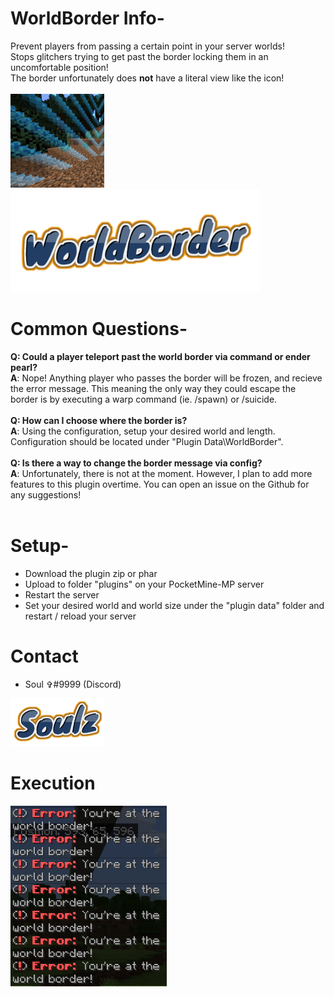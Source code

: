 # WorldBorder Info-
Prevent players from passing a certain point in your server worlds!<br>
Stops glitchers trying to get past the border locking them in an uncomfortable position!<br>
The border unfortunately does **not** have a literal view like the icon!<br><br><img src="media/icon.png" width="150"><img src="media/WorldBorder.png" width="400">

# Common Questions-
**Q: Could a player teleport past the world border via command or ender pearl?**<br>
**A**: Nope! Anything player who passes the border will be frozen, and recieve the error message. This meaning the only way they could escape the border is by executing a warp command (ie. /spawn) or /suicide.<br><br>
**Q: How can I choose where the border is?<br>**
**A**: Using the configuration, setup your desired world and length. Configuration should be located under "Plugin Data\WorldBorder".<br><br>
**Q: Is there a way to change the border message via config?<br>**
**A**: Unfortunately, there is not at the moment. However, I plan to add more features to this plugin overtime. You can open an issue on the Github for any suggestions!<br><br>

# Setup-
- Download the plugin zip or phar
- Upload to folder "plugins" on your PocketMine-MP server
- Restart the server
- Set your desired world and world size under the "plugin data" folder and restart / reload your server

# Contact
- Soul ✞#9999 (Discord)<br>
<img src="media/Soulz.png" width="150">

# Execution
<img src="media/WorldBorder.jpg" width="250">
